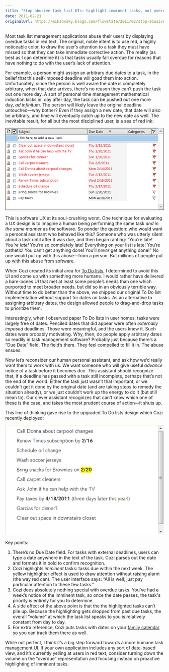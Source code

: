 ```yaml
---
title: "Stop abusive task list UIs: highlight imminent tasks, not overdue ones"
date: 2011-02-21
originalUrl: https://miksovsky.blogs.com/flowstate/2011/02/stop-abusive-task-list-uis-highlight-imminent-tasks-not-overdue-ones.html
---
```


<p>
  Most task list management applications abuse their users by displaying overdue
  tasks in red text. The original, noble intent is to use red, a highly
  noticeable color, to draw the user’s attention to a task they must have missed
  so that they can take immediate corrective action. The reality (as best as I
  can determine it) is that tasks usually fall overdue for reasons that have
  nothing to do with the user’s lack of attention.
</p>
<p>
  For example, a person might assign an arbitrary due dates to a task, in the
  belief that this self-imposed deadline will goad them into action.
  Unfortunately, since the person is well aware the date is completely
  arbitrary, when that date arrives, there’s no reason they can’t push the task
  out one more day. A sort of personal time management mathematical induction
  kicks in: day after day, the task can be pushed out one more day,&#0160;<em
    >ad infinitum</em
  >.&#0160;The person will likely leave the original deadline untouched—why
  bother? Even if they assign a new date, that date will also be arbitrary, and
  time will eventually catch up to the new date as well. The inevitable result,
  for all but the most disciplined user, is a sea of red ink:
</p>
<p>
  <img
    src="/images/flowstate/6a00d83451fb6769e20147e2abf781970b-pi.png"
    alt="Outlook To Do List"
  />
</p>
<p>
  This is software UX at its soul-crushing worst. One technique for evaluating a
  UX design is to imagine a human being performing the same task
  <em>and&#0160;in the same manner</em> as the software. So ponder the question:
  who would want a personal assistant who behaved like this? Someone who was
  utterly silent about a task until after it was due, and then began ranting:
  “You’re late! <em>You’re late!</em> You’re so completely late! Everything on
  your list is late! You’re pathetic! You can’t get anything done! You’ll
  <em>never</em> get anything done!” No one would put up with this abuse—from a
  person. But millions of people put up with this abuse from software.
</p>
<p>
  When Cozi created its initial area for
  <a href="http://www.cozi.com/To-Do-List.htm">To Do lists</a>, I determined to
  avoid this UI and come up with something more humane. I would rather have
  delivered a bare-bones UI that met at least some people’s needs than one which
  purported to meet broader needs, but did so in an obviously terrible way.
  Without time to do better than the above, we shipped our original To Do list
  implementation without support for dates on tasks. As an alternative to
  assigning arbitrary dates, the design allowed people to drag-and-drop tasks to
  prioritize them.
</p>
<p>
  Interestingly, when I observed paper To Do lists in user homes, tasks were
  largely free of dates. Penciled dates that did appear were often
  <em>externally imposed</em> deadlines. Those were meaningful, and the users
  knew it. Such dates were probably motivating. Why, then, do people apply
  arbitrary dates so readily in task management software? Probably just because
  there’s a “Due Date” field. The field’s there. They feel compelled to fill it
  in. The abuse ensues.
</p>
<p>
  Now let’s reconsider our human personal assistant, and ask how we’d really
  want them to work with us. We want someone who will give useful
  <em>advance </em>notice of a task before it becomes due. This assistant should
  recognize that, if a deadline has passed with a task still incomplete, perhaps
  that’s not the end of the world. Either the task just wasn’t that important,
  or we couldn’t get it done by the original date (and are taking steps to
  remedy the situation already), or we just couldn’t work up the energy to do it
  (but still mean to). Our clever assistant recognizes that can’t know which one
  of these is the case, and takes the most prudent course of action—it shuts up.
</p>
<p>
  This line of thinking gave rise to the upgraded To Do lists design which Cozi
  recently deployed:
</p>
<p>
  <img
    src="/images/flowstate/6a00d83451fb6769e2014e862b7e1f970d-pi.png"
    alt="Cozi To Do List"
  />
</p>
<p>Key points:</p>
<ol>
  <li>
    There’s no Due Date field. For tasks with external deadlines, users can type
    a date anywhere in the text of the task. Cozi parses out the date and
    formats it in bold to confirm recognition.
  </li>
  <li>
    Cozi highlights <em>imminent </em>tasks: tasks due within the next week. The
    yellow highlighter effect is used to draw attention without raising alarm
    (the way red can). The user interface says: “All is well; just pay
    particular attention to these few tasks.”
  </li>
  <li>
    Cozi does absolutely nothing special with overdue tasks. You’ve had a week’s
    notice of the imminent task, so once the date passes, the task&#39;s
    priority is entirely for you to determine.
  </li>
  <li>
    A side effect of the above point is that the the highlighted tasks can’t
    pile up. Because the highlighting gets dropped from past due tasks, the
    overall “volume” at which the task list speaks to you is relatively constant
    from day to day.
  </li>
  <li>
    For extra reference, Cozi puts tasks with dates on your
    <a href="http://www.cozi.com/Family-Calendar.htm">family calendar</a> so you
    can track them there as well.
  </li>
</ol>
<p>
  While not perfect, I think it’s a big step forward towards a more humane task
  management UI. If your own application includes any sort of date-based view,
  and it’s currently yelling at users in red text, consider turning down the
  volume on the “overdue” representation and focusing instead on proactive
  highlighting of imminent tasks.
</p>
